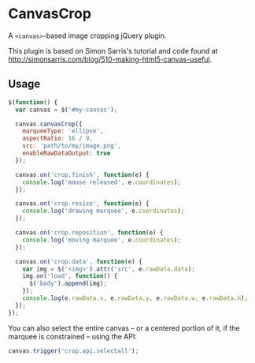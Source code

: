 CanvasCrop
===========

A `<canvas>`-based image cropping jQuery plugin.

This plugin is based on Simon Sarris's tutorial and code found at http://simonsarris.com/blog/510-making-html5-canvas-useful.

Usage
-----------

```javascript
$(function() {
  var canvas = $('#my-canvas');

  canvas.canvasCrop({
    marqueeType: 'ellipse',
    aspectRatio: 16 / 9,
    src: 'path/to/my/image.png',
    enableRawDataOutput: true
  });

  canvas.on('crop.finish', function(e) {
    console.log('mouse released', e.coordinates);
  });

  canvas.on('crop.resize', function(e) {
    console.log('drawing marquee', e.coordinates);
  });

  canvas.on('crop.reposition', function(e) {
    console.log('moving marquee', e.coordinates);
  });

  canvas.on('crop.data', function(e) {
    var img = $('<img>').attr('src', e.rawData.data);
    img.on('load', function() {
      $('body').append(img);
    });
    console.log(e.rawData.x, e.rawData.y, e.rawData.w, e.rawData.h);
  });
});
```

You can also select the entire canvas – or a centered portion of it, if the marquee is constrained – using the API:

```javascript
canvas.trigger('crop.api.selectall');
```
